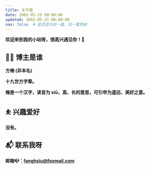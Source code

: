 ```yaml
---
title: 关于我
date: 2002-05-25 00:00:00
updated: 2002-05-25 00:00:00
nav: false  # 是否显示前一篇、后一篇导航
---
```


**欢迎来到我的小站呀，很高兴遇见你！🤝**

## 👨‍💻 博主是谁

**方脩 (非本名)**

**十九世方字辈。**

**脩是一个汉字，读音为 xiū，高、长的意思，可引申为遥远、美好之意。**

## ⛹ 兴趣爱好

**没有。**

## 📬 联系我呀

**邮箱📪：<a target="_blank" onclick="window.open('mailto:fanghsiu@foxmail.com')">fanghsiu@foxmail.com</a>**
